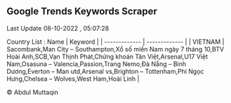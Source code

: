 

## Google Trends Keywords Scraper 
 
Last Update 08-10-2022 , 05:07:28

Country List :
 Name  | Keyword |
| ------------- | ------------- |
| VIETNAM | Sacombank,Man City – Southampton,Xổ số miền Nam ngày 7 tháng 10,BTV Hoài Anh,SCB,Vạn Thịnh Phát,Chứng khoán Tân Việt,Arsenal,U17 Việt Nam,Osasuna – Valencia,Passion,Trang Nemo,Đà Nẵng – Bình Dương,Everton – Man utd,Arsenal vs,Brighton – Tottenham,Phí Ngọc Hưng,Chelsea – Wolves,West Ham,Hoài Linh |



© Abdul Muttaqin 
